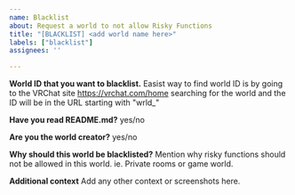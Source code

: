 ```yaml
---
name: Blacklist
about: Request a world to not allow Risky Functions
title: "[BLACKLIST] <add world name here>"
labels: ["blacklist"]
assignees: ''

---
```


**World ID that you want to blacklist.**
Easist way to find world ID is by going to the VRChat site https://vrchat.com/home searching for the world and the ID will be in the URL starting with "wrld_"

**Have you read README.md?**
yes/no

**Are you the world creator?**
yes/no

**Why should this world be blacklisted?**
Mention why risky functions should not be allowed in this world.
ie. Private rooms or game world.

**Additional context**
Add any other context or screenshots here.

